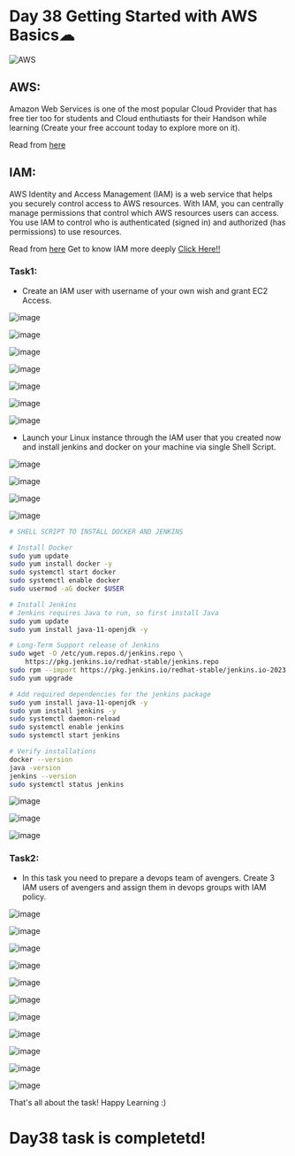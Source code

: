 # Day 38 Getting Started with AWS Basics☁
![AWS](https://user-images.githubusercontent.com/115981550/217238286-6c6bc6e7-a1ac-4d12-98f3-f95ff5bf53fc.png)

## AWS:
Amazon Web Services is one of the most popular Cloud Provider that has free tier too for students and Cloud enthutiasts for their Handson while learning (Create your free account today to explore more on it).

Read from [here](https://aws.amazon.com/what-is-aws/)

## IAM:
AWS Identity and Access Management (IAM) is a web service that helps you securely control access to AWS resources. With IAM, you can centrally manage permissions that control which AWS resources users can access. You use IAM to control who is authenticated (signed in) and authorized (has permissions) to use resources.

Read from [here](https://docs.aws.amazon.com/IAM/latest/UserGuide/introduction.html)
Get to know IAM more deeply [Click Here!!](https://www.youtube.com/watch?v=ORB4eY8EydA)

### Task1:

- Create an IAM user with username of your own wish and grant EC2 Access. 

![image](https://github.com/Chaitannyaa/90DaysOfDevOps/assets/117350787/c1af4cc8-c8fe-43bf-af30-15698db95377)

![image](https://github.com/Chaitannyaa/90DaysOfDevOps/assets/117350787/b23a595b-bc46-4e9e-8a6f-8ced0a9d63d9)

![image](https://github.com/Chaitannyaa/90DaysOfDevOps/assets/117350787/a74fa5d7-f611-4ec0-bf61-6d9d856d72de)

![image](https://github.com/Chaitannyaa/90DaysOfDevOps/assets/117350787/86684be6-3f94-4568-ba89-781552ef8a6c)

![image](https://github.com/Chaitannyaa/90DaysOfDevOps/assets/117350787/95075a99-5770-4b3e-b5bd-41f9b443c6ae)

![image](https://github.com/Chaitannyaa/90DaysOfDevOps/assets/117350787/d7d1ee8c-c485-4c79-85d4-497df724b7f1)

![image](https://github.com/Chaitannyaa/90DaysOfDevOps/assets/117350787/fa90e58d-5639-4e71-908d-2dba559b3a44)


- Launch your Linux instance through the IAM user that you created now and install jenkins and docker on your machine via single Shell Script.

![image](https://github.com/Chaitannyaa/90DaysOfDevOps/assets/117350787/4db55fd9-ef07-4b25-a29f-e4409c15ea2a)

![image](https://github.com/Chaitannyaa/90DaysOfDevOps/assets/117350787/cfd1f25b-1c40-4ae3-a6d4-604994e84be0)

![image](https://github.com/Chaitannyaa/90DaysOfDevOps/assets/117350787/c5ad56bc-0678-4883-9ec4-6f57de89b700)

![image](https://github.com/Chaitannyaa/90DaysOfDevOps/assets/117350787/94ebf570-69b4-44d8-802b-f21afbb64016)

```sh
# SHELL SCRIPT TO INSTALL DOCKER AND JENKINS

# Install Docker
sudo yum update
sudo yum install docker -y
sudo systemctl start docker
sudo systemctl enable docker
sudo usermod -aG docker $USER

# Install Jenkins
# Jenkins requires Java to run, so first install Java
sudo yum update
sudo yum install java-11-openjdk -y

# Long-Term Support release of Jenkins
sudo wget -O /etc/yum.repos.d/jenkins.repo \
    https://pkg.jenkins.io/redhat-stable/jenkins.repo
sudo rpm --import https://pkg.jenkins.io/redhat-stable/jenkins.io-2023.key
sudo yum upgrade

# Add required dependencies for the jenkins package
sudo yum install java-11-openjdk -y 
sudo yum install jenkins -y
sudo systemctl daemon-reload
sudo systemctl enable jenkins
sudo systemctl start jenkins

# Verify installations
docker --version
java -version
jenkins --version
sudo systemctl status jenkins
```
![image](https://github.com/Chaitannyaa/90DaysOfDevOps/assets/117350787/9ece8695-702e-4005-a8ba-d3540d2d1078)

![image](https://github.com/Chaitannyaa/90DaysOfDevOps/assets/117350787/eaf5d5df-effa-457c-90da-fc7647df0a5d)

![image](https://github.com/Chaitannyaa/90DaysOfDevOps/assets/117350787/de18d76b-3267-4308-86a8-c02aac3ec2e0)

### Task2:

- In this task you need to prepare a devops team of avengers. Create 3 IAM users of avengers and assign them in devops groups with IAM policy.

![image](https://github.com/Chaitannyaa/90DaysOfDevOps/assets/117350787/0bf9a772-3d3c-45e9-8cb5-03b6e43f9233)

![image](https://github.com/Chaitannyaa/90DaysOfDevOps/assets/117350787/2ee3076d-2c4c-4033-84e7-c3052707ff5f)

![image](https://github.com/Chaitannyaa/90DaysOfDevOps/assets/117350787/c6209d38-20c3-4043-ab6b-f003ef05f735)

![image](https://github.com/Chaitannyaa/90DaysOfDevOps/assets/117350787/b5775152-8c47-4db9-89de-28bdd769ef52)

![image](https://github.com/Chaitannyaa/90DaysOfDevOps/assets/117350787/1dda6182-4ef5-4819-b016-e22072992d27)

![image](https://github.com/Chaitannyaa/90DaysOfDevOps/assets/117350787/c3d2092d-a138-4d87-925c-e5cae78370dd)

![image](https://github.com/Chaitannyaa/90DaysOfDevOps/assets/117350787/635c1fb0-d592-48c5-a581-bb12da5221f9)

![image](https://github.com/Chaitannyaa/90DaysOfDevOps/assets/117350787/836af663-e23c-4b9b-acf2-3134c815d860)

![image](https://github.com/Chaitannyaa/90DaysOfDevOps/assets/117350787/05b55d38-5bdc-4b20-9136-d87b94a35346)

![image](https://github.com/Chaitannyaa/90DaysOfDevOps/assets/117350787/61371d5b-0692-406d-9fee-ec86328d9087)

![image](https://github.com/Chaitannyaa/90DaysOfDevOps/assets/117350787/af095225-2ed7-44c4-8589-9ad7c8bacfe1)

That's all about the task!
Happy Learning :)

# Day38 task is completetd!
